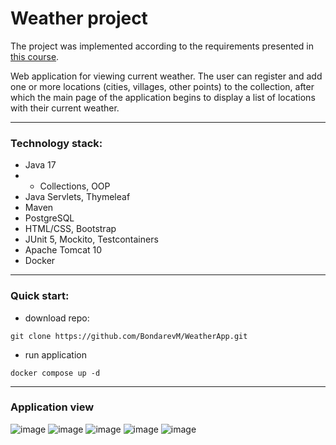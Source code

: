 # Weather project
The project was implemented according to the requirements presented in [this course](https://zhukovsd.github.io/java-backend-learning-course/Projects/WeatherViewer/).

Web application for viewing current weather. The user can register and add one or more locations (cities, villages, other points) to the collection, after which the main page of the application begins to display a list of locations with their current weather.

---
### Technology stack:
+ Java 17
+ + Collections, OOP
+ Java Servlets, Thymeleaf
+ Maven
+ PostgreSQL
+ HTML/CSS, Bootstrap
+ JUnit 5, Mockito, Testcontainers
+ Apache Tomcat 10
+ Docker
___
### Quick start:

+ download repo:
```
git clone https://github.com/BondarevM/WeatherApp.git
```
+ run application
```
docker compose up -d
```

___
### Application view
![image](https://github.com/BondarevM/WeatherApp/assets/99888305/a7e0cf52-47e1-435d-9d72-2fe9798d0b50)
![image](https://github.com/BondarevM/WeatherApp/assets/99888305/de982d76-2ae1-41e6-8f8d-00c85c29aab2)
![image](https://github.com/BondarevM/WeatherApp/assets/99888305/3db22fc6-cc4c-4f3e-a45d-42cb822aec68)
![image](https://github.com/BondarevM/WeatherApp/assets/99888305/e3c6cb14-b6ce-46f6-96f5-a440d4fa6521)
![image](https://github.com/BondarevM/WeatherApp/assets/99888305/69eab342-0eb5-4b34-92d1-02f0c4743150)





